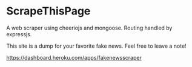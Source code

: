 # ScrapeThisPage
A web scraper using cheeriojs and mongoose.
Routing handled by expressjs.

This site is a dump for your favorite fake news. Feel free to leave a note!

https://dashboard.heroku.com/apps/fakenewsscraper
